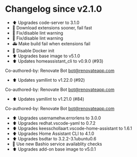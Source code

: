# Changelog since v2.1.0
- :arrow_up: Upgrades code-server to 3.1.0 
- :hammer: Download extensions sooner, fail fast 
- :shirt: Fix/disable lint warning 
- :shirt: Fix/disable lint warning 
- :ambulance: Make build fail when extensions fail 
- :hammer: Disable Docker init 
- :arrow_up: Upgrades base image to v5.1.0 
- :arrow_up: Updates homeassistant_cli to v0.9.0 (#93)

Co-authored-by: Renovate Bot <bot@renovateapp.com> 
- :arrow_up: Updates yamllint to v1.22.0 (#92)

Co-authored-by: Renovate Bot <bot@renovateapp.com> 
- :arrow_up: Updates yamllint to v1.21.0 (#84)

Co-authored-by: Renovate Bot <bot@renovateapp.com> 
- :arrow_up: Upgrades usernamehw.errorlens to 3.0.0 
- :arrow_up: Upgrades redhat.vscode-yaml to 0.7.2 
- :arrow_up: Upgrades keesschollaart.vscode-home-assistant to 1.6.1 
- :arrow_up: Upgrades Home Assistant CLI to 4.1.0 
- :arrow_up: Upgrades bsdtar to 3.2.2-3.1ubuntu0.6 
- :hammer: Use new Bashio service availablity checks 
- :arrow_up: Upgrades add-on base image to v5.0.1 
